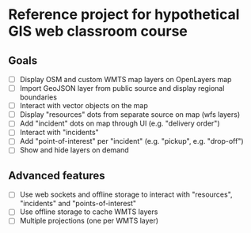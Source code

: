 # Reference project for hypothetical GIS web classroom course

## Goals

* [ ] Display OSM and custom WMTS map layers on OpenLayers map
* [ ] Import GeoJSON layer from public source and display regional boundaries
* [ ] Interact with vector objects on the map
* [ ] Display "resources" dots from separate source on map (wfs layers)
* [ ] Add "incident" dots on map through UI (e.g. "delivery order")
* [ ] Interact with "incidents"
* [ ] Add "point-of-interest" per "incident" (e.g. "pickup", e.g. "drop-off")
* [ ] Show and hide layers on demand

## Advanced features

* [ ] Use web sockets and offline storage to interact with "resources", "incidents" and "points-of-interest"
* [ ] Use offline storage to cache WMTS layers
* [ ] Multiple projections (one per WMTS layer)
